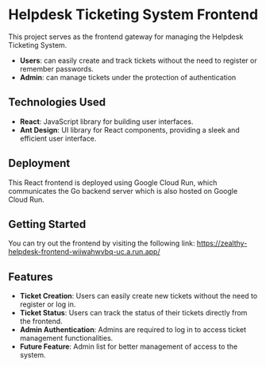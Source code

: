 # Helpdesk Ticketing System Frontend

This project serves as the frontend gateway for managing the Helpdesk Ticketing System. 
- **Users**: can easily create and track tickets without the need to register or remember passwords. 
- **Admin**: can manage tickets under the protection of authentication

## Technologies Used

- **React**: JavaScript library for building user interfaces.
- **Ant Design**: UI library for React components, providing a sleek and efficient user interface.

## Deployment
This React frontend is deployed using Google Cloud Run, which communicates the Go backend server which is also hosted on Google Cloud Run.

## Getting Started
You can try out the frontend by visiting the following link:
https://zealthy-helpdesk-frontend-wiiwahwvbq-uc.a.run.app/

## Features

- **Ticket Creation**: Users can easily create new tickets without the need to register or log in.
- **Ticket Status**: Users can track the status of their tickets directly from the frontend.
- **Admin Authentication**: Admins are required to log in to access ticket management functionalities.
- **Future Feature**: Admin list for better management of access to the system.
